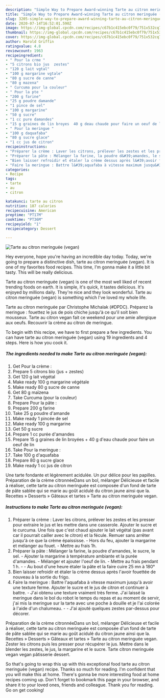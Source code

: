 ```yaml
---
description: "Simple Way to Prepare Award-winning Tarte au citron meringuée (vegan)"
title: "Simple Way to Prepare Award-winning Tarte au citron meringuée (vegan)"
slug: 3205-simple-way-to-prepare-award-winning-tarte-au-citron-meringuee-vegan
date: 2020-07-14T16:52:01.590Z
image: https://img-global.cpcdn.com/recipes/c67b1c415ebc0f79/751x532cq70/tarte-au-citron-meringuee-vegan-photo-principale-de-la-recette.jpg
thumbnail: https://img-global.cpcdn.com/recipes/c67b1c415ebc0f79/751x532cq70/tarte-au-citron-meringuee-vegan-photo-principale-de-la-recette.jpg
cover: https://img-global.cpcdn.com/recipes/c67b1c415ebc0f79/751x532cq70/tarte-au-citron-meringuee-vegan-photo-principale-de-la-recette.jpg
author: Harold Griffin
ratingvalue: 4.8
reviewcount: 1963
recipeingredient:
- " Pour la crme "
- "5 citrons bio jus  zestes"
- "120 g lait vgtal"
- "100 g margarine vgtale"
- "80 g sucre de canne"
- "80 g mazena"
- " Curcuma pour la couleur"
- " Pour la pte "
- "200 g farine"
- "25 g poudre damande"
- "1 pince de sel"
- "100 g margarine"
- "50 g sucre"
- "1 cc pure damandes"
- "15 g graines de lin broyes  40 g deau chaude pour faire un oeuf de lin"
- " Pour la meringue "
- "100 g daquafaba"
- "80 g sucre glace"
- "1 cc jus de citron"
recipeinstructions:
- "Préparer la crème : Laver les citrons, prélever les zestes et les presser pour extraire le jus et les mettre dans une casserole. Ajouter le sucre et le curcuma. Une fois que c&#39;est chaud ajouter le lait végétal (pas avant car il pourrait cailler avec le citron) et la fécule. Remuer sans arrêter jusqu&#39;à ce que la crème épaississe. Hors du feu, ajouter la margarine et mélanger au fouet. Mettre au frais 1h."
- "Préparer la pâte : Mélanger la farine, la poudre d&#39;amandes, le sucre, le sel. Ajouter la margarine à température ambiante et la purée d&#39;amandes. Mélanger et ajouter l&#39;oeuf de lin. Mettre au frais pendant 1 h.  Au bout d&#39;une heure étaler la pâte et la faire cuire 25 mn à 180°"
- "Bien laisser refroidir et étaler la crème dessus après l&#39;avoir fouettée de nouveau à la sortie du frigo."
- "Faire la meringue : Battre l&#39;aquafaba à vitesse maximum jusqu&#39;à avoir une texture ferme. Ajouter le sucre et le jus de citron et continuer à battre. J&#39;ai obtenu une texture vraiment très ferme. J&#39;ai laissé la meringue dans le bol du robot le temps du repas et au moment de servir, j&#39;ai mis la meringue sur la tarte avec une poche à douille et je l&#39;ai colorée à l&#39;aide d&#39;un chalumeau.  J&#39;ai ajouté quelques zestes par-dessus pour décorer."
categories:
- Recipe
tags:
- tarte
- au
- citron

katakunci: tarte au citron 
nutrition: 187 calories
recipecuisine: American
preptime: "PT17M"
cooktime: "PT36M"
recipeyield: "1"
recipecategory: Dessert

---
```



![Tarte au citron meringuée (vegan)](https://img-global.cpcdn.com/recipes/c67b1c415ebc0f79/751x532cq70/tarte-au-citron-meringuee-vegan-photo-principale-de-la-recette.jpg)

Hey everyone, hope you're having an incredible day today. Today, we're going to prepare a distinctive dish, tarte au citron meringuée (vegan). It is one of my favorites food recipes. This time, I'm gonna make it a little bit tasty. This will be really delicious.

Tarte au citron meringuée (vegan) is one of the most well liked of recent trending foods on earth. It is simple, it's quick, it tastes delicious. It's enjoyed by millions daily. They're nice and they look wonderful. Tarte au citron meringuée (vegan) is something which I've loved my whole life.

Tarte au citron meringuée par Christophe Michalak (#DPDC). Préparez la meringue : fouettez le jus de pois chiche jusqu&#39;à ce qu&#39;il soit bien mousseux. Tarte au citron vegan fait ce weekend pour une amie allergique aux oeufs. Recouvrir la crème au citron de meringue.


To begin with this recipe, we have to first prepare a few ingredients. You can have tarte au citron meringuée (vegan) using 19 ingredients and 4 steps. Here is how you cook it.

<!--inarticleads1-->

##### The ingredients needed to make Tarte au citron meringuée (vegan):

1. Get  Pour la crème :
1. Prepare 5 citrons bio (jus + zestes)
1. Get 120 g lait végétal
1. Make ready 100 g margarine végétale
1. Make ready 80 g sucre de canne
1. Get 80 g maïzena
1. Take  Curcuma (pour la couleur)
1. Prepare  Pour la pâte :
1. Prepare 200 g farine
1. Take 25 g poudre d&#39;amande
1. Make ready 1 pincée de sel
1. Make ready 100 g margarine
1. Get 50 g sucre
1. Prepare 1 cc purée d&#39;amandes
1. Prepare 15 g graines de lin broyées + 40 g d&#39;eau chaude pour faire un oeuf de lin
1. Take  Pour la meringue :
1. Take 100 g d&#39;aquafaba
1. Prepare 80 g sucre glace
1. Make ready 1 cc jus de citron


Une tarte fondante et légèrement acidulée. Un pur délice pour les papilles. Préparation de la crème citronnéeDans un bol, mélanger Délicieuse et facile à réaliser, cette tarte au citron meringuée est composée d&#39;un fond de tarte de pâte sablée qui se marie au goût acidulé du citron jaune ainsi que la. Recettes » Desserts » Gâteaux et tartes » Tarte au citron meringuée vegan. 

<!--inarticleads2-->

##### Instructions to make Tarte au citron meringuée (vegan):

1. Préparer la crème : Laver les citrons, prélever les zestes et les presser pour extraire le jus et les mettre dans une casserole. Ajouter le sucre et le curcuma. Une fois que c&#39;est chaud ajouter le lait végétal (pas avant car il pourrait cailler avec le citron) et la fécule. Remuer sans arrêter jusqu&#39;à ce que la crème épaississe. - Hors du feu, ajouter la margarine et mélanger au fouet. - Mettre au frais 1h.
1. Préparer la pâte : Mélanger la farine, la poudre d&#39;amandes, le sucre, le sel. - Ajouter la margarine à température ambiante et la purée d&#39;amandes. - Mélanger et ajouter l&#39;oeuf de lin. - Mettre au frais pendant 1 h. -  - Au bout d&#39;une heure étaler la pâte et la faire cuire 25 mn à 180°
1. Bien laisser refroidir et étaler la crème dessus après l&#39;avoir fouettée de nouveau à la sortie du frigo.
1. Faire la meringue : Battre l&#39;aquafaba à vitesse maximum jusqu&#39;à avoir une texture ferme. Ajouter le sucre et le jus de citron et continuer à battre. - J&#39;ai obtenu une texture vraiment très ferme. J&#39;ai laissé la meringue dans le bol du robot le temps du repas et au moment de servir, j&#39;ai mis la meringue sur la tarte avec une poche à douille et je l&#39;ai colorée à l&#39;aide d&#39;un chalumeau. -  - J&#39;ai ajouté quelques zestes par-dessus pour décorer.


Préparation de la crème citronnéeDans un bol, mélanger Délicieuse et facile à réaliser, cette tarte au citron meringuée est composée d&#39;un fond de tarte de pâte sablée qui se marie au goût acidulé du citron jaune ainsi que la. Recettes » Desserts » Gâteaux et tartes » Tarte au citron meringuée vegan. Zester les citrons puis les presser pour récupérer le jus. Mettre dans le blender les zestes, le jus, la margarine et le sucre. Tarte citron meringuée vegan vegan pâtisserie dessert. 

So that's going to wrap this up with this exceptional food tarte au citron meringuée (vegan) recipe. Thanks so much for reading. I'm confident that you will make this at home. There's gonna be more interesting food at home recipes coming up. Don't forget to bookmark this page in your browser, and share it to your loved ones, friends and colleague. Thank you for reading. Go on get cooking!
